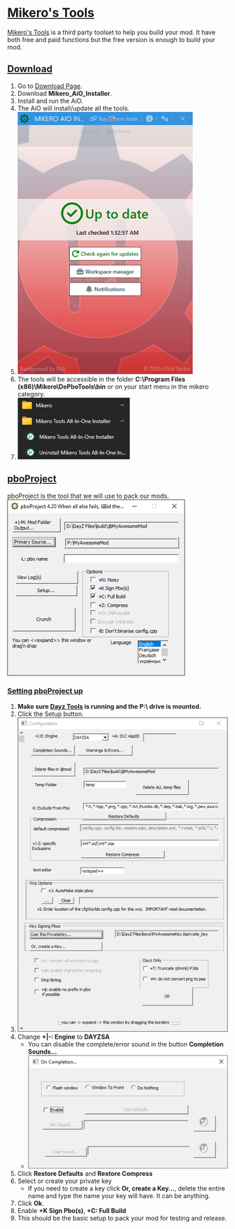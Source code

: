 # [Mikero's Tools](#mikeros-tools)

[Mikero's Tools](https://mikero.bytex.digital) is a third party toolset to help you build your mod. It have both free and paid functions but the free version is enough to build your mod.

## [Download](#download)

1.  Go to [Download Page](https://mikero.bytex.digital/Downloads).
2.  Download **Mikero\_AiO\_Installer**.
3.  Install and run the AiO.
4.  The AiO will install/update all the tools.
5.  ![Mikero AiO](mikero/1.png)
6.  The tools will be accessible in the folder **C:\\Program Files (x86)\\Mikero\\DePboTools\\bin** or on your start menu in the mikero category.
7.  ![Folder](mikero/2.png)

## [pboProject](#pboproject)

pboProject is the tool that we will use to pack our mods. ![pboProject GUI](mikero/3.png)

### [Setting pboProject up](#setting-pboproject-up)

1.  **Make sure [Dayz Tools](dayztools.html) is running and the P:\\ drive is mounted.**
2.  Click the Setup button.
3.  ![Setup UI](mikero/4.png)
4.  Change **+|-: Engine** to **DAYZSA**
    *   You can disable the complete/error sound in the button **Completion Sounds...**
    *   ![Sound](mikero/5.png)
5.  Click **Restore Defaults** and **Restore Compress**
6.  Select or create your private key
    *   If you need to create a key click **Or, create a Key...**, delete the entire name and type the name your key will have. It can be anything.
7.  Click **Ok**.
8.  Enable **+K Sign Pbo(s)**, **+C: Full Build**
9.  This should be the basic setup to pack your mod for testing and release.